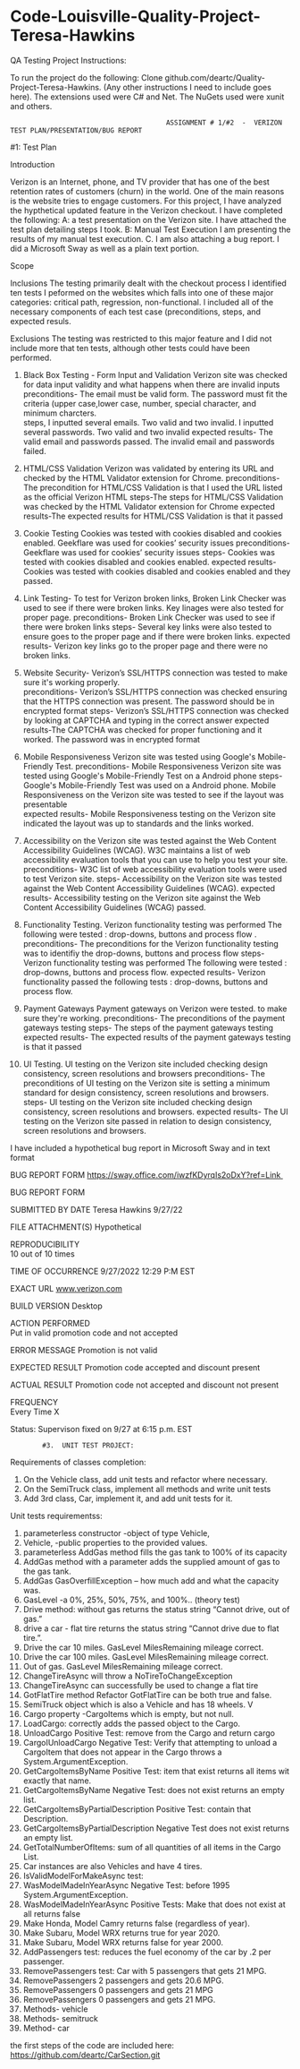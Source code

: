 # Code-Louisville-Quality-Project-Teresa-Hawkins

 QA Testing Project Instructions:

To run the project do the following: Clone github.com/deartc/Quality-Project-Teresa-Hawkins. (Any other instructions I need to include goes here).  The extensions used were C# and Net.  The NuGets used were xunit and others.  


 
                                           ASSIGNMENT # 1/#2  -  VERIZON TEST PLAN/PRESENTATION/BUG REPORT 
  
 


#1: Test Plan

Introduction


Verizon is an Internet, phone, and TV provider that has one of the best retention rates of customers (churn) in the world. One of the main reasons is the website tries to engage customers. For this project, I have analyzed the  hypthetical updated feature in the Verizon checkout.   I have completed the following: A: a test presentation on the Verizon site. I have attached the test plan detailing steps I took. B: Manual Test Execution I am presenting the results of my manual test execution. C. I am also attaching a bug report.  I did a Microsoft Sway as well as a plain text portion.
 


Scope 
 
Inclusions  The testing primarily dealt with the checkout process   I identified ten tests I peformed on the websites which falls into one of these major categories: critical path, regression, non-functional.   l  included all of the necessary components of each test case (preconditions, steps,  and expected resuls.
 
Exclusions   The testing was restricted  to this major feature and I did not include more that ten tests, although other tests could have been performed. 


1.	 Black Box Testing - Form Input and Validation 
  Verizon site  was checked for data input validity and what happens when there are invalid inputs 
  preconditions- The email must be valid form.  The password must fit the criteria (upper case,lower case, number, special character, and minimum charcters.   
  steps, I inputted several emails.  Two valid and two invalid.    I inputted several passwords. Two valid and two invalid 
  expected results-  The valid email and passwords passed.   The invalid email and passwords failed.

2.	HTML/CSS Validation 
Verizon was validated by entering its URL and checked by the HTML Validator extension for Chrome. 
 preconditions- The precondition for HTML/CSS Validation  is that I used the URL listed as the official Verizon HTML
  steps-The steps for HTML/CSS Validation was checked by the HTML Validator extension for Chrome
  expected results-The expected results for HTML/CSS Validation is that it passed

3. Cookie Testing   Cookies was tested with cookies disabled and cookies enabled.   Geekflare was used for cookies’  security issues
 preconditions- Geekflare was used for cookies’  security issues
  steps- Cookies was tested with cookies disabled and cookies enabled. 
  expected results- Cookies was tested with cookies disabled and cookies enabled and they passed. 

 4.  Link Testing- To test for Verizon broken links, Broken Link Checker was used to see if there were broken links. Key linages were also tested for proper page. 
  preconditions- Broken Link Checker was used to see if there were broken links 
  steps-  Several key links were also tested to ensure goes to the proper page and if there were broken links.
  expected results- Verizon key links  go to the proper page and  there were no  broken links.
  
  5. Website Security- Verizon’s SSL/HTTPS connection was tested to make sure it's working properly.  
 preconditions- Verizon’s SSL/HTTPS connection was checked ensuring that the HTTPS connection was present. The  password should be in encrypted format
  steps- Verizon’s SSL/HTTPS connection was checked by looking at CAPTCHA and typing in the correct answer 
  expected results-The CAPTCHA was checked  for proper functioning and it worked. The  password was in encrypted format   
  
  6. Mobile Responsiveness Verizon site was tested using Google's Mobile-Friendly Test. 
 preconditions-  Mobile Responsiveness Verizon site was tested using Google's Mobile-Friendly Test on a Android phone
  steps-  Google's Mobile-Friendly Test was used on a Android phone.  Mobile Responsiveness  on the Verizon site was tested to see if the layout was presentable  
  expected results- Mobile Responsiveness testing  on the  Verizon site indicated the layout was up to standards and  the links worked.
  
  7. Accessibility on the  Verizon  site was tested against the Web Content Accessibility Guidelines (WCAG).   W3C maintains a list of web accessibility evaluation tools that you can use to help you test your site.
   preconditions- W3C  list of web accessibility evaluation tools were used to  test Verizon site.
  steps-  Accessibility on the  Verizon  site was tested against the Web Content Accessibility Guidelines (WCAG).
  expected results- Accessibility testing on the  Verizon  site against the Web Content Accessibility Guidelines (WCAG) passed.
  
  8.  Functionality Testing.  Verizon functionality testing was performed The following were tested : drop-downs, buttons  and process flow .
 preconditions-  The preconditions for the Verizon functionality testing was to identifiy the  drop-downs, buttons  and process flow 
  steps- Verizon functionality testing was performed The following were tested : drop-downs, buttons  and process flow. 
  expected results- Verizon functionality passed the following tests : drop-downs, buttons  and process flow. 

9.  Payment Gateways    Payment gateways on Verizon were tested. to make sure they're working.
preconditions- The preconditions of the payment gateways testing
  steps- The steps of the payment gateways testing
  expected results- The expected results of the payment gateways testing is that it passed

10. UI Testing. UI testing on the Verizon site included checking  design consistency, screen resolutions and browsers
 preconditions- The preconditions of UI testing on the Verizon site  is setting a minimum standard for design consistency, screen resolutions and browsers.
  steps- UI testing on the Verizon site included checking  design consistency, screen resolutions and browsers.
  expected results-    The UI testing on the Verizon site passed in relation to   design consistency, screen resolutions and browsers.
  
  
  
  
  I have included a hypothetical  bug report  in Microsoft Sway and in  text format

BUG REPORT FORM    https://sway.office.com/iwzfKDyrqIs2oDxY?ref=Link 

BUG REPORT FORM

SUBMITTED BY	DATE
Teresa Hawkins	 9/27/22
			
FILE ATTACHMENT(S)
Hypothetical	 
			
REPRODUCIBILITY   
10 out of 10 times	

TIME OF OCCURRENCE 
9/27/2022 12:29 P:M EST
 	 	 	 
EXACT URL
www.verizon.com

BUILD VERSION
 Desktop
 	 
			
ACTION PERFORMED   
Put in valid promotion code and not accepted

ERROR MESSAGE  Promotion is not valid
 	 
EXPECTED RESULT  Promotion code accepted and discount present

ACTUAL RESULT  Promotion code not accepted and discount not present
 	 
			
FREQUENCY			
Every Time    X	    	 

Status: Supervison fixed on 9/27 at 6:15 p.m.  EST
 
 	 	 	 	 	 
 

 
 
 
 
   
   
   
   
   
   
   
   
   
   
   
   
            #3.  UNIT TEST PROJECT:
   

Requirements of classes completion: 
1. On the Vehicle class, add unit tests  and refactor where necessary.
2. On the SemiTruck class,  implement all methods and write unit tests 
3. Add 3rd class, Car, implement it, and add unit tests for it. 




Unit tests requirementss:
1.	parameterless constructor -object of type Vehicle, 
2.	Vehicle, -public properties to the provided values.
3.	 parameterless AddGas method fills the gas tank to 100% of its capacity
4.	 AddGas method with a parameter adds the supplied amount of gas to the gas tank.
5.	AddGas GasOverfillException – how much add and what the capacity was.
6.	 GasLevel -a  0%, 25%, 50%, 75%, and 100%..  (theory test)
7.	Drive method: without gas returns the status string “Cannot drive, out of gas.”
8.	 drive a car - flat tire returns the status string “Cannot drive due to flat tire.”.
9.	Drive the car 10 miles. GasLevel MilesRemaining mileage correct.
10.	Drive the car 100 miles. GasLevel MilesRemaining mileage correct.
11.	Out of gas. GasLevel MilesRemaining mileage correct.
12.	ChangeTireAsync will throw a NoTireToChangeException 
13.	ChangeTireAsync can successfully be used to change a flat tire
14.	 GotFlatTire method Refactor GotFlatTire can be both true and false. 
15.	 SemiTruck object which is also a Vehicle and has 18 wheels. V
16.	Cargo property -CargoItems which is empty, but not null.
17.	LoadCargo: correctly adds the passed object to the Cargo.
18.	UnloadCargo Positive Test: remove  from the Cargo and return cargo 
19.	CargoIUnloadCargo Negative Test: Verify that attempting to unload a CargoItem that does not appear in the Cargo throws a System.ArgumentException.
20.	GetCargoItemsByName Positive Test: item that exist returns all items wit exactly that name. 
21.	GetCargoItemsByName Negative Test: does not exist returns an empty list.
22.	GetCargoItemsByPartialDescription Positive Test: contain that Description.
23.	GetCargoItemsByPartialDescription Negative Test does not exist returns an empty list.
24.	GetTotalNumberOfItems: sum of all quantities of all items in the Cargo List.
25.	Car instances are also Vehicles and have 4 tires.
26.	IsValidModelForMakeAsync test: 
27.	WasModelMadeInYearAsync Negative Test: before 1995 System.ArgumentException.
28.	WasModelMadeInYearAsync Positive Tests:  Make that does not exist at all returns false
29.	Make Honda, Model Camry returns false (regardless of year).
30.	Make Subaru, Model WRX returns true for year 2020.
31.	Make Subaru, Model WRX returns false for year 2000.
32.	AddPassengers test: reduces the fuel economy of the car by .2 per passenger.
33.	RemovePassengers test:  Car with 5 passengers that gets 21 MPG.
34.	RemovePassengers  2 passengers and gets 20.6 MPG.
35.	RemovePassengers 0 passengers and gets 21 MPG
36.	RemovePassengers 0 passengers and gets 21 MPG.
37.	Methods-  vehicle
38.	 Methods- semitruck
39.	Method- car


the first steps of the code are included here: https://github.com/deartc/CarSection.git


